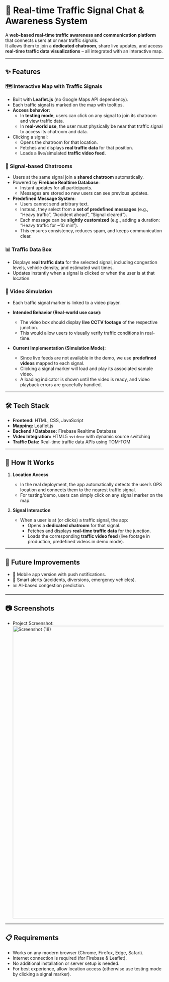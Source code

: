 # 🚦 Real-time Traffic Signal Chat & Awareness System

A **web-based real-time traffic awareness and communication platform** that connects users at or near traffic signals.  
It allows them to join a **dedicated chatroom**, share live updates, and access **real-time traffic data visualizations** – all integrated with an interactive map.

---

## ✨ Features

### 🗺️ Interactive Map with Traffic Signals
- Built with **Leaflet.js** (no Google Maps API dependency).
- Each traffic signal is marked on the map with tooltips.
- **Access behavior:**
  - In **testing mode**, users can click on any signal to join its chatroom and view traffic data.  
  - In **real-world use**, the user must physically be near that traffic signal to access its chatroom and data.  
- Clicking a signal:
  - Opens the chatroom for that location.
  - Fetches and displays **real traffic data** for that position.
  - Loads a live/simulated **traffic video feed**.

### 💬 Signal-based Chatrooms
- Users at the same signal join a **shared chatroom** automatically.
- Powered by **Firebase Realtime Database**:
  - Instant updates for all participants.
  - Messages are stored so new users can see previous updates.
- **Predefined Message System**:
  - Users cannot send arbitrary text.  
  - Instead, they select from a **set of predefined messages** (e.g., “Heavy traffic”, “Accident ahead”, “Signal cleared”).  
  - Each message can be **slightly customized** (e.g., adding a duration: “Heavy traffic for ~10 min”).  
  - This ensures consistency, reduces spam, and keeps communication clear.


### 📊 Traffic Data Box
- Displays **real traffic data** for the selected signal, including congestion levels, vehicle density, and estimated wait times.
- Updates instantly when a signal is clicked or when the user is at that location.

### 🎥 Video Simulation
- Each traffic signal marker is linked to a video player.  
- **Intended Behavior (Real-world use case):**  
  - The video box should display **live CCTV footage** of the respective junction.  
  - This would allow users to visually verify traffic conditions in real-time.  

- **Current Implementation (Simulation Mode):**  
  - Since live feeds are not available in the demo, we use **predefined videos** mapped to each signal.  
  - Clicking a signal marker will load and play its associated sample video.  
  - A loading indicator is shown until the video is ready, and video playback errors are gracefully handled.  

---

## 🛠️ Tech Stack
- **Frontend:** HTML, CSS, JavaScript  
- **Mapping:** Leaflet.js  
- **Backend / Database:** Firebase Realtime Database  
- **Video Integration:** HTML5 `<video>` with dynamic source switching  
- **Traffic Data:** Real-time traffic data APIs using TOM-TOM

---
## 🚀 How It Works
1. **Location Access**  
   - In the real deployment, the app automatically detects the user’s GPS location and connects them to the nearest traffic signal.  
   - For testing/demo, users can simply click on any signal marker on the map.  

2. **Signal Interaction**  
   - When a user is at (or clicks) a traffic signal, the app:  
     - Opens a **dedicated chatroom** for that signal.  
     - Fetches and displays **real-time traffic data** for the junction.  
     - Loads the corresponding **traffic video feed** (live footage in production, predefined videos in demo mode).  


---

## 📌 Future Improvements
- 📱 Mobile app version with push notifications.  
- 🚨 Smart alerts (accidents, diversions, emergency vehicles).  
- 📊 AI-based congestion prediction.  

---

## 📷 Screenshots
- Project Screenshot: <img width="1920" height="927" alt="Screenshot (18)" src="https://github.com/user-attachments/assets/938756ef-c725-43ca-89d4-2a83405f0b58" />
 
---
## 📋 Requirements

- Works on any modern browser (Chrome, Firefox, Edge, Safari).  
- Internet connection is required (for Firebase & Leaflet).  
- No additional installation or server setup is needed.  
- For best experience, allow location access (otherwise use testing mode by clicking a signal marker). 
